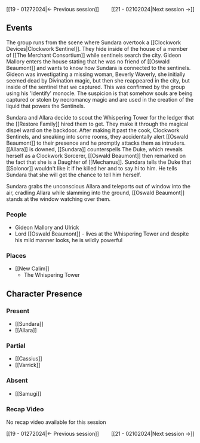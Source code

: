 [[19 - 01272024|← Previous session]] <span style="float: right;">[[21 - 02102024|Next session →]]</span>

## Events
The group runs from the scene where Sundara overtook a [[Clockwork Devices|Clockwork Sentinel]]. They hide inside of the house of a member of [[The Merchant Consortium]] while sentinels search the city. Gideon Mallory enters the house stating that he was no friend of [[Oswald Beaumont]] and wants to know how Sundara is connected to the sentinels. Gideon was investigating a missing woman, Beverly Waverly, she initially seemed dead by Divination magic, but then she reappeared in the city, but inside of the sentinel that we captured. This was confirmed by the group using his 'Identify' monocle. The suspicion is that somehow souls are being captured or stolen by necromancy magic and are used in the creation of the liquid that powers the Sentinels. 

Sundara and Allara decide to scout the Whispering Tower for the ledger that the [[Restore Family]] hired them to get. They make it through the magical dispel ward on the backdoor. After making it past the cook, Clockwork Sentinels, and sneaking into some rooms, they accidentally alert [[Oswald Beaumont]] to their presence and he promptly attacks them as intruders. [[Allara]] is downed, [[Sundara]] counterspells The Duke, which reveals herself as a Clockwork Sorcerer, [[Oswald Beaumont]] then remarked on the fact that she is a Daughter of [[Mechanus]]. Sundara tells the Duke that [[Solonor]] wouldn't like it if he killed her and to say hi to him. He tells Sundara that she will get the chance to tell him herself.

Sundara grabs the unconscious Allara and teleports out of window into the air, cradling Allara while slamming into the ground, [[Oswald Beaumont]] stands at the window watching over them.

### People
- Gideon Mallory and Ulrick 
- Lord [[Oswald Beaumont]] - lives at the Whispering Tower and despite his mild manner looks, he is wildly powerful

### Places 
- [[New Calim]] 
	- The Whispering Tower

## Character Presence 
### Present
- [[Sundara]] 
- [[Allara]] 
### Partial 
- [[Cassius]]
- [[Varrick]] 
### Absent
- [[Samugi]]

### Recap Video
No recap video available for this session 

[[19 - 01272024|← Previous session]] <span style="float: right;">[[21 - 02102024|Next session →]]</span>